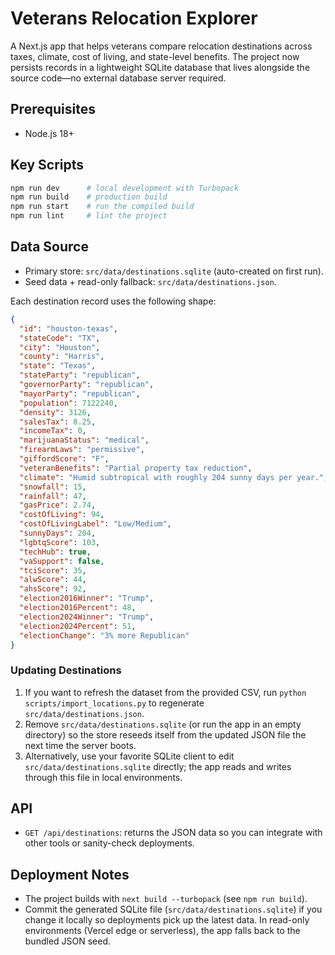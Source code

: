﻿# Veterans Relocation Explorer

A Next.js app that helps veterans compare relocation destinations across taxes, climate, cost of living, and state-level benefits. The project now persists records in a lightweight SQLite database that lives alongside the source code—no external database server required.

## Prerequisites

- Node.js 18+

## Key Scripts

```bash
npm run dev      # local development with Turbopack
npm run build    # production build
npm run start    # run the compiled build
npm run lint     # lint the project
```

## Data Source

- Primary store: `src/data/destinations.sqlite` (auto-created on first run).
- Seed data + read-only fallback: `src/data/destinations.json`.

Each destination record uses the following shape:

```json
{
  "id": "houston-texas",
  "stateCode": "TX",
  "city": "Houston",
  "county": "Harris",
  "state": "Texas",
  "stateParty": "republican",
  "governorParty": "republican",
  "mayorParty": "republican",
  "population": 7122240,
  "density": 3126,
  "salesTax": 8.25,
  "incomeTax": 0,
  "marijuanaStatus": "medical",
  "firearmLaws": "permissive",
  "giffordScore": "F",
  "veteranBenefits": "Partial property tax reduction",
  "climate": "Humid subtropical with roughly 204 sunny days per year.",
  "snowfall": 15,
  "rainfall": 47,
  "gasPrice": 2.74,
  "costOfLiving": 94,
  "costOfLivingLabel": "Low/Medium",
  "sunnyDays": 204,
  "lgbtqScore": 103,
  "techHub": true,
  "vaSupport": false,
  "tciScore": 35,
  "alwScore": 44,
  "ahsScore": 92,
  "election2016Winner": "Trump",
  "election2016Percent": 48,
  "election2024Winner": "Trump",
  "election2024Percent": 51,
  "electionChange": "3% more Republican"
}
```

### Updating Destinations

1. If you want to refresh the dataset from the provided CSV, run `python scripts/import_locations.py` to regenerate `src/data/destinations.json`.
2. Remove `src/data/destinations.sqlite` (or run the app in an empty directory) so the store reseeds itself from the updated JSON file the next time the server boots.
3. Alternatively, use your favorite SQLite client to edit `src/data/destinations.sqlite` directly; the app reads and writes through this file in local environments.

## API

- `GET /api/destinations`: returns the JSON data so you can integrate with other tools or sanity-check deployments.

## Deployment Notes

- The project builds with `next build --turbopack` (see `npm run build`).
- Commit the generated SQLite file (`src/data/destinations.sqlite`) if you change it locally so deployments pick up the latest data. In read-only environments (Vercel edge or serverless), the app falls back to the bundled JSON seed.
